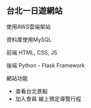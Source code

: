 ## 台北一日遊網站

使用AWS雲端架站

資料庫使用MySQL

前端 HTML, CSS, JS

後端 Python - Flask Framework

網站功能
* 查看台北景點
* 加入會員 線上預定導覽行程



